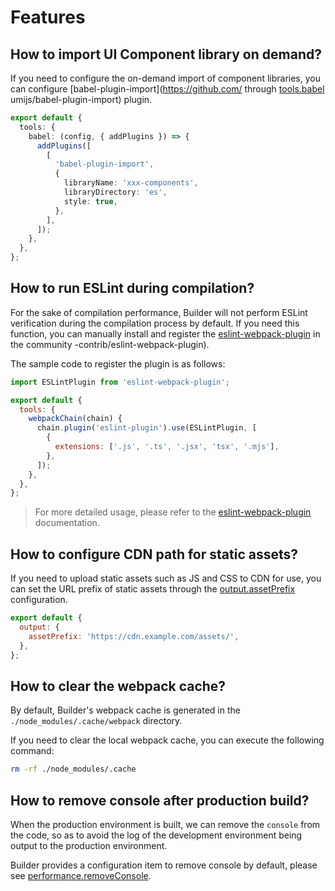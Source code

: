 # Features

## How to import UI Component library on demand?

If you need to configure the on-demand import of component libraries, you can configure [babel-plugin-import](https://github.com/ through [tools.babel](/en/api/config-tools.html#tools-babel) umijs/babel-plugin-import) plugin.

```ts
export default {
  tools: {
    babel: (config, { addPlugins }) => {
      addPlugins([
        [
          'babel-plugin-import',
          {
            libraryName: 'xxx-components',
            libraryDirectory: 'es',
            style: true,
          },
        ],
      ]);
    },
  },
};
```

## How to run ESLint during compilation?

For the sake of compilation performance, Builder will not perform ESLint verification during the compilation process by default. If you need this function, you can manually install and register the [eslint-webpack-plugin](https://github.com/webpack) in the community -contrib/eslint-webpack-plugin).

The sample code to register the plugin is as follows:

```js
import ESLintPlugin from 'eslint-webpack-plugin';

export default {
  tools: {
    webpackChain(chain) {
      chain.plugin('eslint-plugin').use(ESLintPlugin, [
        {
          extensions: ['.js', '.ts', '.jsx', 'tsx', '.mjs'],
        },
      ]);
    },
  },
};
```

> For more detailed usage, please refer to the [eslint-webpack-plugin](https://github.com/webpack-contrib/eslint-webpack-plugin) documentation.

## How to configure CDN path for static assets?

If you need to upload static assets such as JS and CSS to CDN for use, you can set the URL prefix of static assets through the [output.assetPrefix](docs/apis/app/config/output/asset-prefix) configuration.

```js
export default {
  output: {
    assetPrefix: 'https://cdn.example.com/assets/',
  },
};
```

## How to clear the webpack cache?

By default, Builder's webpack cache is generated in the `./node_modules/.cache/webpack` directory.

If you need to clear the local webpack cache, you can execute the following command:

```bash
rm -rf ./node_modules/.cache
```

## How to remove console after production build?

When the production environment is built, we can remove the `console` from the code, so as to avoid the log of the development environment being output to the production environment.

Builder provides a configuration item to remove console by default, please see [performance.removeConsole](/en/api/config-performance.html#performance-removeconsole).
